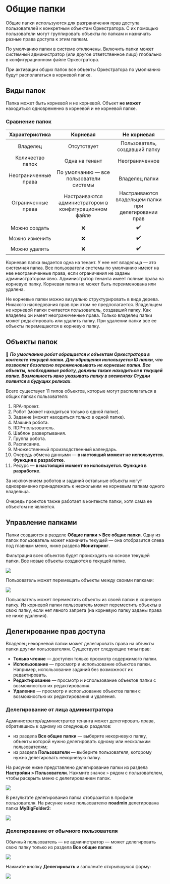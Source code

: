 # Общие папки

Общие папки используются для разграничения прав доступа пользователей к конкретным объектам Оркестратора. С их помощью пользователи могут группировать объекты по папкам и назначать разные права доступа к этим папкам. 

По умолчанию папки в системе отключены. Включить папки может системный администратор (или другое ответственное лицо) глобально в конфигурационном файле Оркестратора. 

При активации общих папок все объекты Оркестратора по умолчанию будут располагаться в корневой папке.

## Виды папок 

Папка может быть корневой и не корневой. Объект **не может** находиться одновременно в корневой и не корневой папке. 

### Сравнение папок

| Характеристика         |  Корневая                                                     |  Не корневая                    |
| :--------------------: | :-----------------------------------------------------------: | :-----------------------------: |
| Владелец               | Отсутствует                                                   | Пользователь, создавший папку   |  
| Количество папок       | Одна на тенант                                                | Неограниченное   |
| Неограниченные права   | По умолчанию — все пользователи системы                       | Владелец папки                  |     
| Ограниченные права     | Настраиваются администратором в конфигурационном файле        | Настраиваются владельцем папки при делегировании прав |  
| Можно создать          | :x:                                                           | :heavy_check_mark:  |
| Можно изменить         | :x:                                                           | :heavy_check_mark:  |
| Можно удалить          | :x:                                                           | :heavy_check_mark:  |

Корневая папка выдается одна на тенант. У нее нет владельца — это системная папка. Все пользователи системы по умолчанию имеют на нее неограниченные права, если ограничения не заданы администратором явно. Администратор тенанта имеет полные права на корневую папку. Корневая папка не может быть переименована или удалена. 

Не корневые папки можно визуально структурировать в виде дерева. Никакого наследования прав при этом не предполагается. Владельцем не корневой папки считается пользователь, создавший папку. Как владелец он имеет неограниченные права. Только владелец папки может редактировать или удалить папку. При удалении папки все ее объекты перемещаются в корневую папку.

## Объекты папок

:small_orange_diamond: ***По умолчанию робот обращается к объектам Оркестратора в контексте текущей папки. Для обращения используется ID папки, что позволяет безопасно переименовывать не корневые папки. Все объекты, необходимые роботу, должны также находиться в текущей папке. Возможность явно указывать папку в элементах Студии появится в будущих релизах***.

Всего существует 11 типов объектов, которые могут располагаться в общих папках пользователя:  
1.	RPA-проект.
2.	Робот (может находиться только в одной папке).
3.	Задание (может находиться только в одной папке).
4.	Машина робота.
5.	RDP-пользователь.
6.	Шаблон развертывания.
7.	Группа робота.
8.	Расписание.
9.	Множественный производственный календарь.
1.	Очередь обмена данными — **в настоящий момент не используется. Функция в разработке**.
1.	Ресурс — **в настоящий момент не используется. Функция в разработке**.

За исключением роботов и заданий остальные объекты могут одновременно принадлежать к нескольким не корневым папкам одного владельца.

Очередь проектов также работает в контексте папки, хотя сама ее объектом не является.


## Управление папками 

Папки создаются в разделе **Общие папки > Все общие папки**. Одну из папок пользователь может назначить текущей — она отобразится слева под главным меню, ниже раздела **Мониторинг**. 

Фильтрация всех объектов будет происходить на основе текущей папки. Все новые объекты создаются в текущей папке.

![](<../../.gitbook/assets1/orc-menu-shared-folders.png>)

Пользователь может перемещать объекты между своими папками:

![](<../../.gitbook/assets1/orc-shared-folers-move-object.png>)

Пользователь может переместить объекты из своей папки в корневую папку. Из корневой папки пользователь может переместить объекты в свою папку, если нет явного запрета (на корневую папку заданы права не ниже удаления).

## Делегирование прав доступа 

Владелец некорневой папки может делегировать права на объекты папки другим пользователям. Существуют следующие типы прав:
* **Только чтение** — доступен только просмотр содержимого папки.
* **Использование** — просмотр и использование объектов папки. Например, использование заданий без возможност их редактировать.
* **Редактирование** — просмотр и использование объектов папки с возможностью их редактирования.
* **Удаление** — просмотр и использование объектов папки с возможностью их редактирования и удаления.

### Делегирование от лица администратора

Администратор/администратор тенанта может делегировать права, обратившись к одному из следующих разделов:
* из раздела **Все общие папки** — выберите некорневую папку, объекты которой нужно делегировать одному или нескольким пользователям;
* из раздела **Пользователи** — выберите пользователя, которому нужно делегировать некорневую папку.

На рисунке ниже представлено делегирование папки из раздела **Настройки > Пользователи**. Нажмите значок `>` рядом с пользователем, чтобы раскрыть меню с делегированием папок.

![](<../../.gitbook/assets1/orch-shared-folders-delegate-as-admin.png>)

В результате делегирования папка отобразится в профиле пользователя. На рисунке ниже пользователю **noadmin** делегирована папка **MyBigFolder2**:

![](<../../.gitbook/assets1/orch-shared-folders-delegate-as-admin-result.png>)

### Делегирование от обычного пользователя

Обычный пользователь — не администратор — может делегировать свою папку только из раздела **Все общие папки**:

![](<../../.gitbook/assets1/orch-shared-folders-delegate-not-as-admin-1.png>)

Нажмите кнопку **Делегировать** и заполните открывшуюся форму:

![](<../../.gitbook/assets1/orch-shared-folders-delegate-not-as-admin-2.png>)

